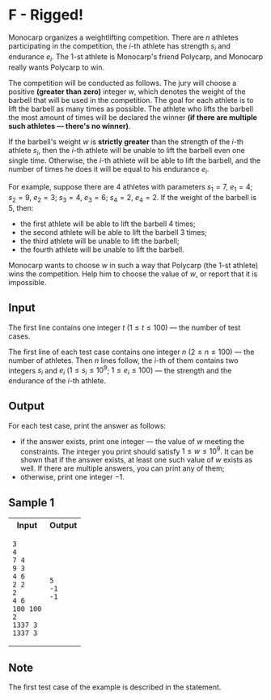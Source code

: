 # F - Rigged!

Monocarp organizes a weightlifting competition. There are $n$ athletes participating in the competition, the $i$-th athlete has strength $s_i$ and endurance $e_i$. The $1$-st athlete is Monocarp's friend Polycarp, and Monocarp really wants Polycarp to win.

The competition will be conducted as follows. The jury will choose a positive **(greater than zero)** integer $w$, which denotes the weight of the barbell that will be used in the competition. The goal for each athlete is to lift the barbell as many times as possible. The athlete who lifts the barbell the most amount of times will be declared the winner **(if there are multiple such athletes — there's no winner)**.

If the barbell's weight $w$ is **strictly greater** than the strength of the $i$-th athlete $s_i$, then the $i$-th athlete will be unable to lift the barbell even one single time. Otherwise, the $i$-th athlete will be able to lift the barbell, and the number of times he does it will be equal to his endurance $e_i$.

For example, suppose there are $4$ athletes with parameters $s_1 = 7$, $e_1 = 4$; $s_2 = 9$, $e_2 = 3$; $s_3 = 4$, $e_3 = 6$; $s_4 = 2$, $e_4 = 2$. If the weight of the barbell is $5$, then:

- the first athlete will be able to lift the barbell $4$ times;
- the second athlete will be able to lift the barbell $3$ times;
- the third athlete will be unable to lift the barbell;
- the fourth athlete will be unable to lift the barbell.

Monocarp wants to choose $w$ in such a way that Polycarp (the $1$-st athlete) wins the competition. Help him to choose the value of $w$, or report that it is impossible.

## Input

The first line contains one integer $t$ ($1 \le t \le 100$) — the number of test cases.

The first line of each test case contains one integer $n$ ($2 \le n \le 100$) — the number of athletes. Then $n$ lines follow, the $i$-th of them contains two integers $s_i$ and $e_i$ ($1 \le s_i \le 10^9$; $1 \le e_i \le 100$) — the strength and the endurance of the $i$-th athlete.

## Output

For each test case, print the answer as follows:

- if the answer exists, print one integer — the value of $w$ meeting the constraints. The integer you print should satisfy $1 \le w \le 10^9$. It can be shown that if the answer exists, at least one such value of $w$ exists as well. If there are multiple answers, you can print any of them;
- otherwise, print one integer $−1$.

## Sample 1

<table>
<tr>
<th> Input </th> <th> Output </th>
</tr>
<tr>
<td>

```
3
4
7 4
9 3
4 6
2 2
2
4 6
100 100
2
1337 3
1337 3
```

</td>
<td>

```
5
-1
-1
```

</td>
</tr>
</table>

## Note

The first test case of the example is described in the statement.